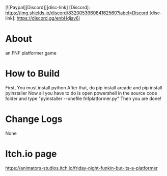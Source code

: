 [![Paypal][Discord]][disc-link]
[Discord]: https://img.shields.io/discord/832005396084162560?label=Discord
[disc-link]: https://discord.gg/enbHdjav6j
# About
an FNF platformer game

# How to Build
First, You must install python
After that, do pip install arcade and pip install pyinstaller
Now all you have to do is open powershell in the source code folder and type "pyinstaller --onefile fnfplatformer.py"
Then you are done!

# Change Logs
None

# Itch.io page
https://animators-studios.itch.io/friday-night-funkin-but-its-a-platformer
